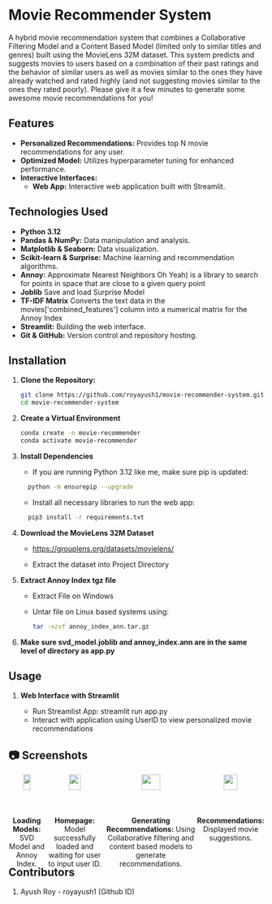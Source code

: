 # Movie Recommender System

A hybrid movie recommendation system that combines a Collaborative Filtering Model and a Content Based Model (limited only to similar titles and genres) built using the MovieLens 32M dataset. This system predicts and suggests movies to users based on a combination of their past ratings and the behavior of similar users as well as movies similar to the ones they have already watched and rated highly (and not suggesting movies similar to the ones they rated poorly). Please give it a few minutes to generate some awesome movie recommendations for you!

## Features

- **Personalized Recommendations:** Provides top N movie recommendations for any user.
- **Optimized Model:** Utilizes hyperparameter tuning for enhanced performance.
- **Interactive Interfaces:**
  - **Web App:** Interactive web application built with Streamlit.

## Technologies Used

- **Python 3.12**
- **Pandas & NumPy:** Data manipulation and analysis.
- **Matplotlib & Seaborn:** Data visualization.
- **Scikit-learn & Surprise:** Machine learning and recommendation algorithms.
- **Annoy:** Approximate Nearest Neighbors Oh Yeah) is a library to search for points in space that are close to a given query point
- **Joblib** Save and load Surprise Model
- **TF-IDF Matrix** Converts the text data in the movies['combined_features'] column into a numerical matrix for the Annoy Index
- **Streamlit:** Building the web interface.
- **Git & GitHub:** Version control and repository hosting.

## Installation

1. **Clone the Repository:**

   ```bash
   git clone https://github.com/royayush1/movie-recommender-system.git
   cd movie-recommender-system

2. **Create a Virtual Environment**

   ```bash
   conda create -n movie-recommender
   conda activate movie-recommender

3. **Install Dependencies**

   - If you are running Python 3.12 like me, make sure pip is updated:
   ```bash
     python -m ensurepip --upgrade
    ```
   - Install all necessary libraries to run the web app:
   ```bash
     pip3 install -r requirements.txt

5. **Download the MovieLens 32M Dataset**

   - https://grouplens.org/datasets/movielens/

   - Extract the dataset into Project Directory
  
6. **Extract Annoy Index tgz file**

   - Extract File on Windows
     
   - Untar file on Linux based systems using:
     ```bash
     tar -xzvf annoy_index_ann.tar.gz
     
7. **Make sure svd_model.joblib and annoy_index.ann are in the same level of directory as app.py**

## Usage

1. **Web Interface with Streamlit**

   - Run Streamlist App: streamlit run app.py
   - Interact with application using UserID to view personalized movie recommendations

## 📷 **Screenshots**

<div style="display: flex; justify-content: space-between;">
  <div style="text-align: center;">
    <img src="images/LoadingModels.png" width="45%" />
    <p><strong>Loading Models:</strong> SVD Model and Annoy Index.</p>
  </div>
  <div style="text-align: center;">
    <img src="images/Homepage.png" width="45%" />
    <p><strong>Homepage:</strong> Model successfully loaded and waiting for user to input user ID.</p>
  </div>
    <div style="text-align: center;">
    <img src="images/GeneratingRecommendations.png" width="45%" />
    <p><strong>Generating Recommendations:</strong> Using Collaborative filtering and content based models to generate recommendations.</p>
    </div>
    <div style="text-align: center;">
    <img src="images/DisplayRecommendations.png" width="45%" />
    <p><strong>Recommendations:</strong> Displayed movie suggestions.</p>
    </div>
</div>


## Contributors

1. Ayush Roy - royayush1 (Github ID)



